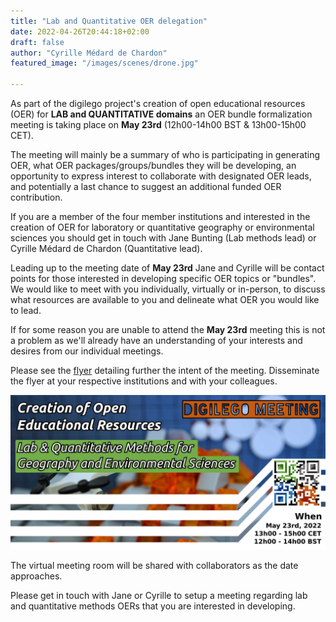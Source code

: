 ```yaml
---
title: "Lab and Quantitative OER delegation"
date: 2022-04-26T20:44:18+02:00
draft: false
author: "Cyrille Médard de Chardon"
featured_image: "/images/scenes/drone.jpg"

---
```


As part of the digilego project's creation of open educational resources (OER) for **LAB and QUANTITATIVE domains** an OER bundle formalization meeting is taking place on **May 23rd** (12h00-14h00 BST & 13h00-15h00 CET).

The meeting will mainly be a summary of who is participating in generating OER, what OER packages/groups/bundles they will be developing, an opportunity to express interest to collaborate with designated OER leads, and potentially a last chance to suggest an additional funded OER contribution.

If you are a member of the four member institutions and interested in the creation of OER for laboratory or quantitative geography or environmental sciences you should get in touch with Jane Bunting (Lab methods lead) or Cyrille Médard de Chardon (Quantitative lead).

Leading up to the meeting date of **May 23rd** Jane and Cyrille will be contact points for those interested in developing specific OER topics or "bundles".
We would like to meet with you individually, virtually or in-person, to discuss what resources are available to you and delineate what OER you would like to lead.

If for some reason you are unable to attend the **May 23rd** meeting this is not a problem as we'll already have an understanding of your interests and desires from our individual meetings.

Please see the [flyer](digilego_ql_deleg_flyer.pdf) detailing further the intent of the meeting.
Disseminate the flyer at your respective institutions and with your colleagues.

[![Image with flyer](digilego_ql_deleg_flyer.jpg)](digilego_ql_deleg_flyer.pdf)

The virtual meeting room will be shared with collaborators as the date approaches.

Please get in touch with Jane or Cyrille to setup a meeting regarding lab and quantitative methods OERs that you are interested in developing.
